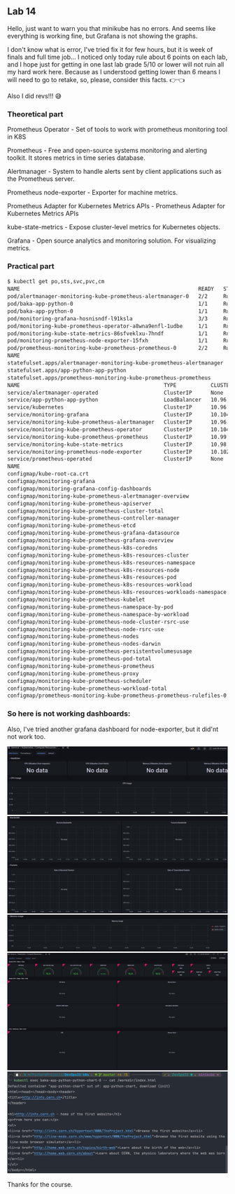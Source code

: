 ## Lab 14

Hello, just want to warn you that minikube has no errors. And seems like everything is working fine, but Grafana is not showing the graphs.

I don't know what is error, I've tried fix it for few hours, but it is week of finals and full time job...
I noticed only today rule about 6 points on each lab, and I hope just for getting in one last lab grade 5/10 or lower will not ruin all my hard work here. Because as I understood getting lower than 6 means I will need to go to retake, so, please, consider this facts. 👉👈 

Also I did revs!!! 😅

### Theoretical part

Prometheus Operator - Set of tools to work with prometheus monitoring tool in K8S

Prometheus - Free and open-source systems monitoring and alerting toolkit. It stores metrics in time series database.

Alertmanager - System to handle alerts sent by client applications such as the Prometheus server.

Prometheus node-exporter - Exporter for machine metrics.

Prometheus Adapter for Kubernetes Metrics APIs - Prometheus Adapter for Kubernetes Metrics APIs

kube-state-metrics - Expose cluster-level metrics for Kubernetes objects.

Grafana - Open source analytics and monitoring solution. For visualizing metrics.

### Practical part

```bash
$ kubectl get po,sts,svc,pvc,cm
NAME                                                         READY   STATUS    RESTARTS       AGE
pod/alertmanager-monitoring-kube-prometheus-alertmanager-0   2/2     Running   2 (7m9s ago)   34m
pod/baka-app-python-0                                        1/1     Running   2 (7m9s ago)   34m
pod/baka-app-python-0                                        1/1     Running   2 (7m9s ago)   34m
pod/monitoring-grafana-hosnisndf-l91ksla                     3/3     Running   1 (7m9s ago)   34m
pod/monitoring-kube-prometheus-operator-a8wna9enfl-1udbe     1/1     Running   1 (7m9s ago)   34m
pod/monitoring-kube-state-metrics-86sfveklxu-7hndf           1/1     Running   1 (7m9s ago)   34m
pod/monitoring-prometheus-node-exporter-15fxh                1/1     Running   1 (7m9s ago)   34m
pod/prometheus-monitoring-kube-prometheus-prometheus-0       2/2     Running   3 (7m9s ago)   34m
NAME                                                                    READY   AGE
statefulset.apps/alertmanager-monitoring-kube-prometheus-alertmanager   1/1     34m
statefulset.apps/app-python-app-python                                  2/2     34m
statefulset.apps/prometheus-monitoring-kube-prometheus-prometheus       1/1     34m
NAME                                              TYPE           CLUSTER-IP       EXTERNAL-IP   PORT(S)                      AGE
service/alertmanager-operated                     ClusterIP      None             <none>        9093/TCP,9094/TCP,9094/UDP   34m
service/app-python-app-python                     LoadBalancer   10.96.167.83     <pending>     80:31337/TCP                 34m
service/kubernetes                                ClusterIP      10.96.0.1        <none>        443/TCP                      35m
service/monitoring-grafana                        ClusterIP      10.104.97.93     <none>        80/TCP                       34m
service/monitoring-kube-prometheus-alertmanager   ClusterIP      10.96.88.12      <none>        9093/TCP                     34m
service/monitoring-kube-prometheus-operator       ClusterIP      10.104.239.120   <none>        443/TCP                      34m
service/monitoring-kube-prometheus-prometheus     ClusterIP      10.99.182.20     <none>        9090/TCP                     34m
service/monitoring-kube-state-metrics             ClusterIP      10.98.103.28     <none>        8080/TCP                     34m
service/monitoring-prometheus-node-exporter       ClusterIP      10.102.27.6      <none>        9100/TCP                     34m
service/prometheus-operated                       ClusterIP      None             <none>        9090/TCP                     34m
NAME                                                                     DATA   AGE
configmap/kube-root-ca.crt                                               1      35m
configmap/monitoring-grafana                                             1      34m
configmap/monitoring-grafana-config-dashboards                           1      34m
configmap/monitoring-kube-prometheus-alertmanager-overview               1      34m
configmap/monitoring-kube-prometheus-apiserver                           1      34m
configmap/monitoring-kube-prometheus-cluster-total                       1      34m
configmap/monitoring-kube-prometheus-controller-manager                  1      34m
configmap/monitoring-kube-prometheus-etcd                                1      34m
configmap/monitoring-kube-prometheus-grafana-datasource                  1      34m
configmap/monitoring-kube-prometheus-grafana-overview                    1      34m
configmap/monitoring-kube-prometheus-k8s-coredns                         1      34m
configmap/monitoring-kube-prometheus-k8s-resources-cluster               1      34m
configmap/monitoring-kube-prometheus-k8s-resources-namespace             1      34m
configmap/monitoring-kube-prometheus-k8s-resources-node                  1      34m
configmap/monitoring-kube-prometheus-k8s-resources-pod                   1      34m
configmap/monitoring-kube-prometheus-k8s-resources-workload              1      34m
configmap/monitoring-kube-prometheus-k8s-resources-workloads-namespace   1      34m
configmap/monitoring-kube-prometheus-kubelet                             1      34m
configmap/monitoring-kube-prometheus-namespace-by-pod                    1      34m
configmap/monitoring-kube-prometheus-namespace-by-workload               1      34m
configmap/monitoring-kube-prometheus-node-cluster-rsrc-use               1      34m
configmap/monitoring-kube-prometheus-node-rsrc-use                       1      34m
configmap/monitoring-kube-prometheus-nodes                               1      34m
configmap/monitoring-kube-prometheus-nodes-darwin                        1      34m
configmap/monitoring-kube-prometheus-persistentvolumesusage              1      34m
configmap/monitoring-kube-prometheus-pod-total                           1      34m
configmap/monitoring-kube-prometheus-prometheus                          1      34m
configmap/monitoring-kube-prometheus-proxy                               1      34m
configmap/monitoring-kube-prometheus-scheduler                           1      34m
configmap/monitoring-kube-prometheus-workload-total                      1      34m
configmap/prometheus-monitoring-kube-prometheus-prometheus-rulefiles-0   29     34m
```

### So here is not working dashboards:

Also, I've tried another grafana dashboard for node-exporter, but it did'nt not work too.

![image](./imgs/img1.jpg)
![image](./imgs/img2.jpg)
![image](./imgs/img3.jpg)
![image](./imgs/img5.jpg)
![image](./imgs/img4.jpg)

Thanks for the course.